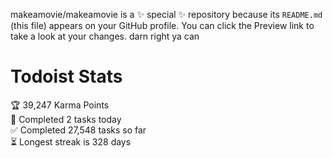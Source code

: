makeamovie/makeamovie is a ✨ special ✨ repository because its `README.md` (this file) appears on your GitHub profile.
You can click the Preview link to take a look at your changes. darn right ya can

# Todoist Stats

<!-- TODO-IST:START -->
🏆  39,247 Karma Points           
🌸  Completed 2 tasks today           
✅  Completed 27,548 tasks so far           
⏳  Longest streak is 328 days
<!-- TODO-IST:END -->